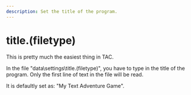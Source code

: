 ```yaml
---
description: Set the title of the program.
---
```


# title.\(filetype\)

This is pretty much the easiest thing in TAC. 

In the file "data\settings\title.\(filetype\)", you have to type in the title of the program. Only the first line of text in the file will be read.

It is defaultly set as: "My Text Adventure Game".

